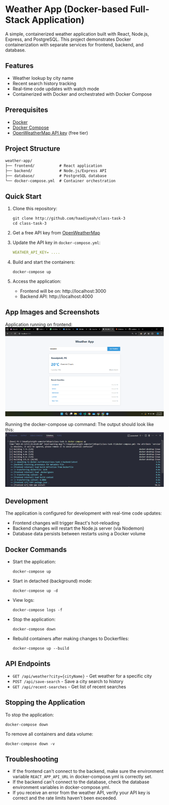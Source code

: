 # Weather App (Docker-based Full-Stack Application)

A simple, containerized weather application built with React, Node.js, Express, and PostgreSQL. This project demonstrates Docker containerization with separate services for frontend, backend, and database.

## Features

- Weather lookup by city name
- Recent search history tracking
- Real-time code updates with watch mode
- Containerized with Docker and orchestrated with Docker Compose

## Prerequisites

- [Docker](https://docs.docker.com/get-docker/) 
- [Docker Compose](https://docs.docker.com/compose/install/)
- [OpenWeatherMap API key](https://openweathermap.org/api) (free tier)

## Project Structure

```
weather-app/
├── frontend/           # React application
├── backend/            # Node.js/Express API
├── database/           # PostgreSQL database
└── docker-compose.yml  # Container orchestration
```

## Quick Start

1. Clone this repository:
   ```
   git clone http://github.com/haadiyeah/class-task-3
   cd class-task-3
   ```

2. Get a free API key from [OpenWeatherMap](https://openweathermap.org/api)

3. Update the API key in `docker-compose.yml`:
   ```yaml
   WEATHER_API_KEY= ....
   ```

4. Build and start the containers:
   ```
   docker-compose up
   ```

5. Access the application:
   - Frontend will be on: http://localhost:3000
   - Backend API: http://localhost:4000

## App Images and Screenshots
Application running on frontend:
![alt text](image-1.png)

Running the docker-compose up command: The output should look like this:
![Docker compose up](image.png)



## Development

The application is configured for development with real-time code updates:

- Frontend changes will trigger React's hot-reloading
- Backend changes will restart the Node.js server (via Nodemon)
- Database data persists between restarts using a Docker volume

## Docker Commands

- Start the application:
  ```
  docker-compose up
  ```

- Start in detached (background) mode:
  ```
  docker-compose up -d
  ```

- View logs:
  ```
  docker-compose logs -f
  ```

- Stop the application:
  ```
  docker-compose down
  ```

- Rebuild containers after making changes to Dockerfiles:
  ```
  docker-compose up --build
  ```

## API Endpoints

- `GET /api/weather?city={cityName}` - Get weather for a specific city
- `POST /api/save-search` - Save a city search to history
- `GET /api/recent-searches` - Get list of recent searches

## Stopping the Application

To stop the application:

```
docker-compose down
```

To remove all containers and data volume:

```
docker-compose down -v
```

## Troubleshooting

- If the frontend can't connect to the backend, make sure the environment variable `REACT_APP_API_URL` in docker-compose.yml is correctly set.
- If the backend can't connect to the database, check the database environment variables in docker-compose.yml.
- If you receive an error from the weather API, verify your API key is correct and the rate limits haven't been exceeded.


